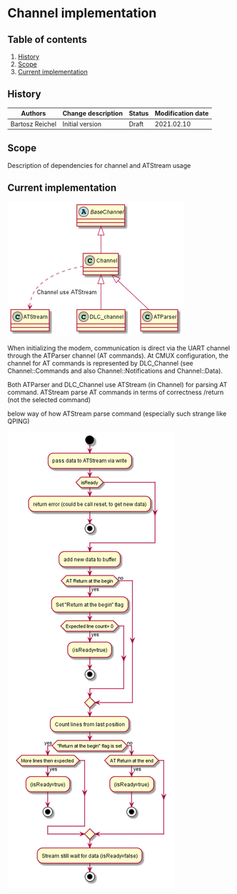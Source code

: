 # Channel implementation

## Table of contents
1. [History](#history)
2. [Scope](#scope)
3. [Current implementation](#current-implementation)


## History

| Authors           | Change description        | Status | Modification date |
| ----------------- | ------------------------- | ------ | ----------------- |
| Bartosz Reichel | Initial version           | Draft  | 2021.02.10        |


## Scope
Description of dependencies for channel and ATStream usage 



## Current implementation


![alt text](./Images/class_channel.png "Class diagram for channel")

When initializing the modem, communication is direct via the UART channel through the ATParser channel (AT commands). 
At CMUX configuration, the channel for AT commands is represented by DLC_Channel (see Channel::Commands and also 
Channel::Notifications and Channel::Data).

Both ATParser and DLC_Channel use ATStream (in Channel) for parsing AT command. ATStream parse AT commands in terms of correctness /return (not the selected command) 

below way of how ATStream parse command (especially such strange like QPING)

![alt text](./Images/atstream.png "ATStream write flow")
